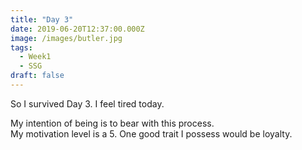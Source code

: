 ```yaml
---
title: "Day 3"
date: 2019-06-20T12:37:00.000Z
image: /images/butler.jpg
tags:
  - Week1
  - SSG
draft: false
---
```

So I survived Day 3. I feel tired today.

My intention of being is to bear with this process.  
My motivation level is a 5.
One good trait I possess would be loyalty.

